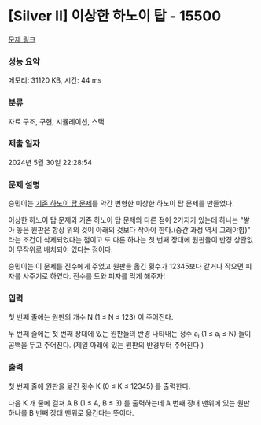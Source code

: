 # [Silver II] 이상한 하노이 탑 - 15500 

[문제 링크](https://www.acmicpc.net/problem/15500) 

### 성능 요약

메모리: 31120 KB, 시간: 44 ms

### 분류

자료 구조, 구현, 시뮬레이션, 스택

### 제출 일자

2024년 5월 30일 22:28:54

### 문제 설명

<p>승민이는 <a href="https://www.acmicpc.net/problem/11729">기존 하노이 탑 문제</a>를 약간 변형한 이상한 하노이 탑 문제를 만들었다.</p>

<p>이상한 하노이 탑 문제와 기존 하노이 탑 문제와 다른 점이 2가지가 있는데 하나는 "쌓아 놓은 원판은 항상 위의 것이 아래의 것보다 작아야 한다.(중간 과정 역시 그래야함)" 라는 조건이 삭제되었다는 점이고 또 다른 하나는 첫 번째 장대에 원판들이 반경 상관없이 무작위로 배치되어 있다는 점이다.</p>

<p>승민이는 이 문제를 진수에게 주었고 원판을 옮긴 횟수가 12345보다 같거나 작으면 피자를 사주기로 하였다. 진수를 도와 피자를 먹게 해주자!</p>

### 입력 

 <p>첫 번째 줄에는 원판의 개수 N (1 ≤ N ≤ 123) 이 주어진다.</p>

<p>두 번째 줄에는 첫 번째 장대에 있는 원판들의 반경 나타내는 정수 a<sub>i</sub> (1 ≤ a<sub>i</sub> ≤ N) 들이 공백을 두고 주어진다. (제일 아래에 있는 원판의 반경부터 주어진다.)</p>

### 출력 

 <p>첫 번째 줄에 원판을 옮긴 횟수 K (0 ≤ K ≤ 12345) 를 출력한다.</p>

<p>다음 K 개 줄에 걸쳐 A B (1 ≤ A, B ≤ 3) 를 출력하는데 A 번째 장대 맨위에 있는 원판 하나를 B 번째 장대 맨위로 옮긴다는 뜻이다.</p>

